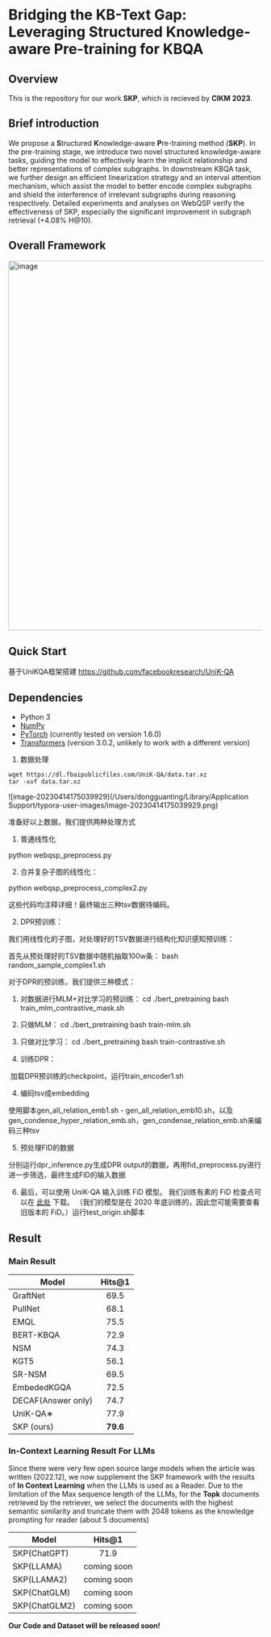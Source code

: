 # Bridging the KB-Text Gap: Leveraging Structured Knowledge-aware Pre-training for KBQA


## Overview
This is the repository for our work **SKP**, which is recieved by **CIKM 2023**.

## Brief introduction
We propose a **S**tructured **K**nowledge-aware **P**re-training method (**SKP**). In the pre-training stage, we introduce two novel structured knowledge-aware tasks, guiding the model to effectively learn the implicit relationship and better representations of complex subgraphs. 
In downstream KBQA task, we further design an efficient linearization strategy and an interval attention mechanism, which assist the model to better encode complex subgraphs and shield the interference of irrelevant subgraphs during reasoning respectively.
Detailed experiments and analyses on WebQSP verify the effectiveness of SKP, especially the significant improvement in subgraph retrieval (+4.08% H@10).

## Overall Framework
<img width="733" alt="image" src="https://github.com/dongguanting/Structured-Knowledge-aware-Pretraining-for-KBQA/assets/60767110/c63e55fb-0cee-474c-8dbf-392498ad24e6">

## Quick Start
基于UniKQA框架搭建
https://github.com/facebookresearch/UniK-QA

## Dependencies

- Python 3
- [NumPy](http://www.numpy.org/)
- [PyTorch](http://pytorch.org/) (currently tested on version 1.6.0)
- [Transformers](http://huggingface.co/transformers/) (version 3.0.2, unlikely to work with a different version)

1. 数据处理

```
wget https://dl.fbaipublicfiles.com/UniK-QA/data.tar.xz
tar -xvf data.tar.xz
```

![image-20230414175039929](/Users/dongguanting/Library/Application Support/typora-user-images/image-20230414175039929.png)

准备好以上数据，我们提供两种处理方式
1. 普通线性化

python webqsp_preprocess.py

2. 合并复杂子图的线性化：

python webqsp_preprocess_complex2.py

这些代码均注释详细！最终输出三种tsv数据待编码。

2. DPR预训练：


我们用线性化的子图，对处理好的TSV数据进行结构化知识感知预训练：

首先从预处理好的TSV数据中随机抽取100w条：
bash random_sample_complex1.sh

对于DPR的预训练，我们提供三种模式：
1. 对数据进行MLM+对比学习的预训练：
cd ./bert_pretraining
bash train_mlm_contrastive_mask.sh
2. 只做MLM：
cd ./bert_pretraining
bash train-mlm.sh
3. 只做对比学习：
cd ./bert_pretraining
bash train-contrastive.sh




3. 训练DPR：

​	加载DPR预训练的checkpoint，运行train_encoder1.sh

4. 编码tsv成embedding

使用脚本gen_all_relation_emb1.sh - gen_all_relation_emb10.sh，以及gen_condense_hyper_relation_emb.sh，gen_condense_relation_emb.sh来编码三种tsv

5. 预处理FID的数据

分别运行dpr_inference.py生成DPR output的数据，再用fid_preprocess.py进行进一步筛选，最终生成FID的输入数据

6. 最后，可以使用 UniK-QA 输入训练 FiD 模型。 我们训练有素的 FiD 检查点可以在 [此处](https://dl.fbaipublicfiles.com/UniK-QA/fid_checkpoint.tar.xz) 下载。 （我们的模型是在 2020 年底训练的，因此您可能需要查看旧版本的 FiD。）运行test_origin.sh脚本




## Result

### Main Result
| Model                                                    |  Hits@1    | 
| --------------------- | :------:   | 
| GraftNet                                                 |  69.5     | 
| PullNet                                                    |  68.1    | 
| EMQL                                                      |  75.5     | 
| BERT-KBQA                                                |  72.9    | 
| NSM                                                       |  74.3    | 
| KGT5                                                      | 56.1 | 
| SR-NSM                                                   | 69.5| 
| EmbededKGQA                                               | 72.5| 
| DECAF(Answer only)                                        | 74.7 | 
| UniK-QA∗                                                 | 77.9 |
| SKP (ours)                                               | **79.6** | 


### In-Context Learning Result For LLMs

Since there were very few open source large models when the article was written (2022.12), we now supplement the SKP framework with the results of **In Context Learning** when the LLMs is used as a Reader. Due to the limitation of the Max sequence length of the LLMs, for the **Topk** documents retrieved by the retriever, we select the documents with the highest semantic similarity and truncate them with 2048 tokens as the knowledge prompting for reader (about 5 documents)


| Model                                                    |  Hits@1     | 
| -------------------------------------------------------- | :------:   | 
| SKP(ChatGPT)                                              |  71.9     | 
| SKP(LLAMA)                                                |  coming soon   | 
| SKP(LLAMA2)                                                |  coming soon     | 
| SKP(ChatGLM)                                                |  coming soon     | 
| SKP(ChatGLM2)                                               |  coming soon     | 


**Our Code and Dataset will be released soon!**



